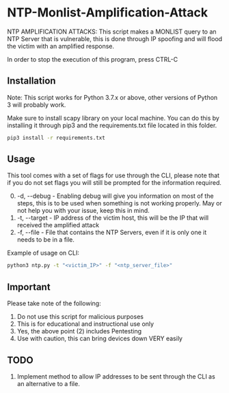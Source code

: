 NTP-Monlist-Amplification-Attack
================================
NTP AMPLIFICATION ATTACKS:
This script makes a MONLIST query to an NTP Server that is
vulnerable, this is done through IP spoofing and will flood
the victim with an amplified response.

In order to stop the execution of this program, press CTRL-C

## Installation
Note: This script works for Python 3.7.x or above, other versions
of Python 3 will probably work.

Make sure to install scapy library on your local machine. You
can do this by installing it through pip3 and the requirements.txt
file located in this folder.

```bash
pip3 install -r requirements.txt
```

## Usage
This tool comes with a set of flags for use through the CLI,
please note that if you do not set flags you will still be
prompted for the information required.

0. -d, --debug - Enabling debug will give you information on most
of the steps, this is to be used when something is not working
properly. May or not help you with your issue, keep this in mind.
1. -t, --target - IP address of the victim host, this will be the
IP that will received the amplified attack
2. -f, --file - File that contains the NTP Servers, even if it
is only one it needs to be in a file.

Example of usage on CLI:
```bash
python3 ntp.py -t "<victim_IP>" -f "<ntp_server_file>"
```

## Important
Please take note of the following:
1) Do not use this script for malicious purposes
2) This is for educational and instructional use only
3) Yes, the above point (2) includes Pentesting
4) Use with caution, this can bring devices down VERY easily

## TODO
1. Implement method to allow IP addresses to be sent through
the CLI as an alternative to a file.